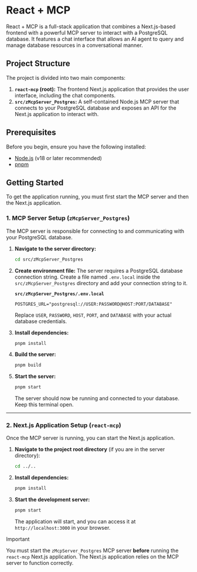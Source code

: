 # React + MCP

React + MCP is a full-stack application that combines a Next.js-based frontend with a powerful MCP server to interact with a PostgreSQL database. It features a chat interface that allows an AI agent to query and manage database resources in a conversational manner.

## Project Structure

The project is divided into two main components:

1.  **`react-mcp` (root):** The frontend Next.js application that provides the user interface, including the chat components.
2.  **`src/zMcpServer_Postgres`:** A self-contained Node.js MCP server that connects to your PostgreSQL database and exposes an API for the Next.js application to interact with.

## Prerequisites

Before you begin, ensure you have the following installed:

- [Node.js](https://nodejs.org/) (v18 or later recommended)
- [pnpm](https://pnpm.io/installation)

## Getting Started

To get the application running, you must first start the MCP server and then the Next.js application.

### 1. MCP Server Setup (`zMcpServer_Postgres`)

The MCP server is responsible for connecting to and communicating with your PostgreSQL database.

1.  **Navigate to the server directory:**
    ```bash
    cd src/zMcpServer_Postgres
    ```

2.  **Create environment file:**
    The server requires a PostgreSQL database connection string. Create a file named `.env.local` inside the `src/zMcpServer_Postgres` directory and add your connection string to it.

    **`src/zMcpServer_Postgres/.env.local`**
    ```
    POSTGRES_URL="postgresql://USER:PASSWORD@HOST:PORT/DATABASE"
    ```
    Replace `USER`, `PASSWORD`, `HOST`, `PORT`, and `DATABASE` with your actual database credentials.

3.  **Install dependencies:**
    ```bash
    pnpm install
    ```

4.  **Build the server:**
    ```bash
    pnpm build
    ```

5.  **Start the server:**
    ```bash
    pnpm start
    ```
    The server should now be running and connected to your database. Keep this terminal open.

---

### 2. Next.js Application Setup (`react-mcp`)

Once the MCP server is running, you can start the Next.js application.

1.  **Navigate to the project root directory** (if you are in the server directory):
    ```bash
    cd ../..
    ```

2.  **Install dependencies:**
    ```bash
    pnpm install
    ```

3.  **Start the development server:**
    ```bash
    pnpm start
    ```
    The application will start, and you can access it at `http://localhost:3000` in your browser.

> [!IMPORTANT]
> You must start the `zMcpServer_Postgres` MCP server **before** running the `react-mcp` Next.js application. The Next.js application relies on the MCP server to function correctly.
